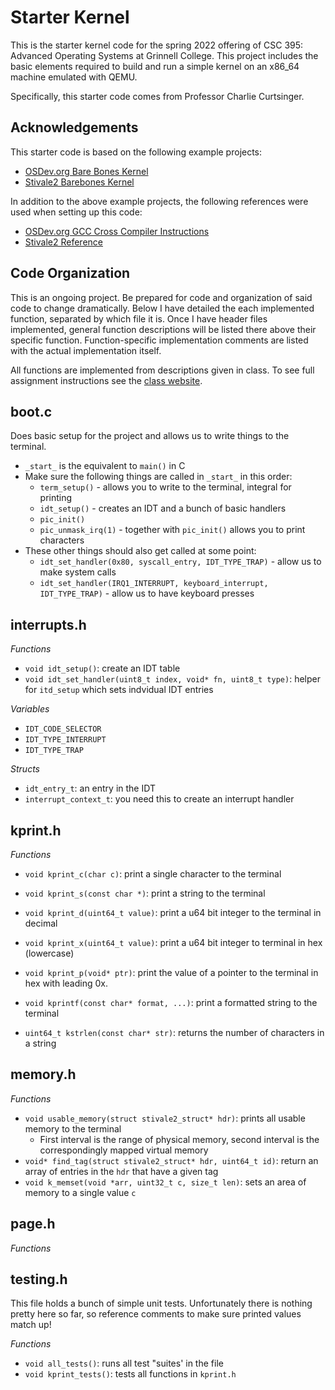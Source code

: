 # Starter Kernel
This is the starter kernel code for the spring 2022 offering of CSC 395: Advanced Operating Systems at Grinnell College. This project includes the basic elements required to build and run a simple kernel on an x86_64 machine emulated with QEMU.

Specifically, this starter code comes from Professor Charlie Curtsinger. 

## Acknowledgements
This starter code is based on the following example projects:
- [OSDev.org Bare Bones Kernel](https://wiki.osdev.org/Bare_bones)
- [Stivale2 Barebones Kernel](https://github.com/stivale/stivale2-barebones)

In addition to the above example projects, the following references were used when setting up this code:
- [OSDev.org GCC Cross Compiler Instructions](https://wiki.osdev.org/GCC_Cross-Compiler)
- [Stivale2 Reference](https://github.com/stivale/stivale/blob/master/STIVALE2.md)


## Code Organization
This is an ongoing project. Be prepared for code and organization of said code to change dramatically. Below I have detailed the each implemented function, separated by which file it is. Once I have header files implemented, general function descriptions will be listed there above their specific function. Function-specific implementation comments are listed with the actual implementation itself. 

All functions are implemented from descriptions given in class. To see full assignment instructions see the [class website](https://curtsinger.cs.grinnell.edu/teaching/2022S/CSC395/).

boot.c
-------
Does basic setup for the project and allows us to write things to the terminal. 
* `_start_` is the equivalent to `main()` in C
* Make sure the following things are called in `_start_` in this order:  
    * `term_setup()` - allows you to write to the terminal, integral for printing
    * `idt_setup()` - creates an IDT and a bunch of basic handlers
    * `pic_init()` 
    * `pic_unmask_irq(1)` - together with `pic_init()` allows you to print characters
* These other things should also get called at some point: 
    * `idt_set_handler(0x80, syscall_entry, IDT_TYPE_TRAP)` - allow us to make system calls
    * `idt_set_handler(IRQ1_INTERRUPT, keyboard_interrupt, IDT_TYPE_TRAP)` - allow us to have keyboard presses

interrupts.h
----------
_Functions_
- `void idt_setup()`: create an IDT table 
- `void idt_set_handler(uint8_t index, void* fn, uint8_t type)`: helper for `itd_setup` which sets indvidual IDT entries

_Variables_
- `IDT_CODE_SELECTOR`
- `IDT_TYPE_INTERRUPT`
- `IDT_TYPE_TRAP` 

_Structs_
- `idt_entry_t`: an entry in the IDT
- `interrupt_context_t`: you need this to create an interrupt handler 

kprint.h
--------
_Functions_
- `void kprint_c(char c)`: print a single character to the terminal
- `void kprint_s(const char *)`: print a string to the terminal
- `void kprint_d(uint64_t value)`: print a u64 bit integer to the terminal in decimal
- `void kprint_x(uint64_t value)`: print a u64 bit integer to terminal in hex (lowercase)
- `void kprint_p(void* ptr)`: print the value of a pointer to the terminal in hex with leading 0x. 
- `void kprintf(const char* format, ...)`: print a formatted string to the terminal

- `uint64_t kstrlen(const char* str)`: returns the number of characters in a string

memory.h
--------
_Functions_
- `void usable_memory(struct stivale2_struct* hdr)`: prints all usable memory to the terminal
    - First interval is the range of physical memory, second interval is the correspondingly mapped virtual memory 
- `void* find_tag(struct stivale2_struct* hdr, uint64_t id)`: return an array of entries in the `hdr` that have a given tag 
- `void k_memset(void *arr, uint32_t c, size_t len)`: sets an area of memory to a single value `c`

page.h
------
_Functions_


testing.h
---------
This file holds a bunch of simple unit tests. Unfortunately there is nothing pretty here so far, so reference comments to make sure printed values match up!

_Functions_
- `void all_tests()`: runs all test "suites' in the file
- `void kprint_tests()`: tests all functions in `kprint.h`

